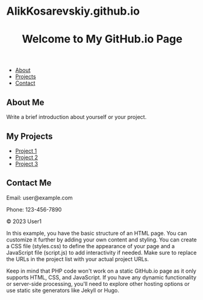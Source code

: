 
# AlikKosarevskiy.github.io
<!DOCTYPE html>
<html>
<head>
  <meta charset="UTF-8">
  <title>My GitHub.io Page</title>
  <link rel="stylesheet" href="styles.css">
</head>
<body>
  <header>
    <h1>Welcome to My GitHub.io Page</h1>
  </header>
  
  <nav>
    <ul>
      <li><a href="#about">About</a></li>
      <li><a href="#projects">Projects</a></li>
      <li><a href="#contact">Contact</a></li>
    </ul>
  </nav>
  
  <section id="about">
    <h2>About Me</h2>
    <p>Write a brief introduction about yourself or your project.</p>
  </section>
  
  <section id="projects">
    <h2>My Projects</h2>
    <ul>
      <li><a href="https://github.com/user1/project1">Project 1</a></li>
      <li><a href="https://github.com/user1/project2">Project 2</a></li>
      <li><a href="http://wgstar.unaux.com/insert.php">Project 3</a></li>
    </ul>
  </section>
  
  <section id="contact">
    <h2>Contact Me</h2>
    <p>Email: user@example.com</p>
    <p>Phone: 123-456-7890</p>
  </section>
  
  <footer>
    <p>&copy; 2023 User1</p>
  </footer>
  
  <script src="script.js"></script>
</body>
</html>

In this example, you have the basic structure of an HTML page. You can customize it further by adding your own content and styling. You can create a CSS file (styles.css) to define the appearance of your page and a JavaScript file (script.js) to add interactivity if needed. Make sure to replace the URLs in the project list with your actual project URLs.

Keep in mind that PHP code won't work on a static GitHub.io page as it only supports HTML, CSS, and JavaScript. If you have any dynamic functionality or server-side processing, you'll need to explore other hosting options or use static site generators like Jekyll or Hugo.
